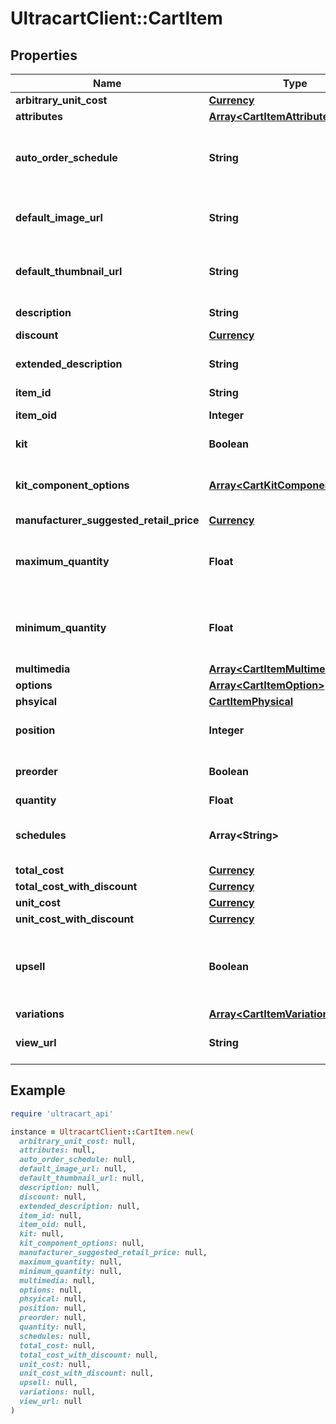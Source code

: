 # UltracartClient::CartItem

## Properties

| Name | Type | Description | Notes |
| ---- | ---- | ----------- | ----- |
| **arbitrary_unit_cost** | [**Currency**](Currency.md) |  | [optional] |
| **attributes** | [**Array&lt;CartItemAttribute&gt;**](CartItemAttribute.md) | Attributes | [optional] |
| **auto_order_schedule** | **String** | Auto order schedule the customer selected | [optional] |
| **default_image_url** | **String** | URL to the default multimedia image | [optional] |
| **default_thumbnail_url** | **String** | URL to the default multimedia thumbnail | [optional] |
| **description** | **String** | Description of the item | [optional] |
| **discount** | [**Currency**](Currency.md) |  | [optional] |
| **extended_description** | **String** | Extended description of the item | [optional] |
| **item_id** | **String** | Item ID | [optional] |
| **item_oid** | **Integer** | Item object identifier | [optional] |
| **kit** | **Boolean** | True if this item is a kit | [optional] |
| **kit_component_options** | [**Array&lt;CartKitComponentOption&gt;**](CartKitComponentOption.md) | Options associated with the kit components | [optional] |
| **manufacturer_suggested_retail_price** | [**Currency**](Currency.md) |  | [optional] |
| **maximum_quantity** | **Float** | Maximum quantity the customer can purchase | [optional] |
| **minimum_quantity** | **Float** | Minimum quantity the customer can purchase | [optional] |
| **multimedia** | [**Array&lt;CartItemMultimedia&gt;**](CartItemMultimedia.md) | Multimedia | [optional] |
| **options** | [**Array&lt;CartItemOption&gt;**](CartItemOption.md) | Options | [optional] |
| **phsyical** | [**CartItemPhysical**](CartItemPhysical.md) |  | [optional] |
| **position** | **Integer** | Position of the item in the cart | [optional] |
| **preorder** | **Boolean** | True if this item is on pre-order | [optional] |
| **quantity** | **Float** | quantity | [optional] |
| **schedules** | **Array&lt;String&gt;** | Customer selectable auto order schedules | [optional] |
| **total_cost** | [**Currency**](Currency.md) |  | [optional] |
| **total_cost_with_discount** | [**Currency**](Currency.md) |  | [optional] |
| **unit_cost** | [**Currency**](Currency.md) |  | [optional] |
| **unit_cost_with_discount** | [**Currency**](Currency.md) |  | [optional] |
| **upsell** | **Boolean** | True if this item was added to the cart as part of an upsell | [optional] |
| **variations** | [**Array&lt;CartItemVariationSelection&gt;**](CartItemVariationSelection.md) | Variations | [optional] |
| **view_url** | **String** | URL to view the product on the site | [optional] |

## Example

```ruby
require 'ultracart_api'

instance = UltracartClient::CartItem.new(
  arbitrary_unit_cost: null,
  attributes: null,
  auto_order_schedule: null,
  default_image_url: null,
  default_thumbnail_url: null,
  description: null,
  discount: null,
  extended_description: null,
  item_id: null,
  item_oid: null,
  kit: null,
  kit_component_options: null,
  manufacturer_suggested_retail_price: null,
  maximum_quantity: null,
  minimum_quantity: null,
  multimedia: null,
  options: null,
  phsyical: null,
  position: null,
  preorder: null,
  quantity: null,
  schedules: null,
  total_cost: null,
  total_cost_with_discount: null,
  unit_cost: null,
  unit_cost_with_discount: null,
  upsell: null,
  variations: null,
  view_url: null
)
```

